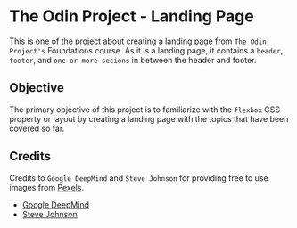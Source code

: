 # The Odin Project - Landing Page

This is one of the project about creating a landing page from `The Odin Project's` Foundations course.
As it is a landing page, it contains a `header`, `footer`, and `one or more secions` in between the header and footer.

## Objective

The primary objective of this project is to familiarize with the `flexbox` CSS property or layout by creating a landing page with the topics that have been covered so far.

## Credits

Credits to `Google DeepMind` and `Steve Johnson` for providing free to use images from [Pexels](https://www.pexels.com/).

* [Google DeepMind](https://www.pexels.com/@googledeepmind/)
* [Steve Johnson](https://www.pexels.com/@steve/)
